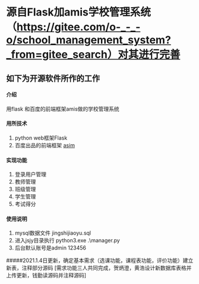 #  源自Flask加amis学校管理系统（https://gitee.com/o-_-_-o/school_management_system?_from=gitee_search）对其进行完善
##  如下为开源软件所作的工作
#### 介绍
用flask 和百度的前端框架amis做的学校管理系统

#### 用所技术

1.  python web框架Flask
2.  百度出品的前端框架 [asim](https://baidu.gitee.io/amis/docs/index)

#### 实现功能

1.  登录用户管理
2.  教师管理
3.  班级管理
4.  学生管理
5.  考试得分

#### 使用说明

1.  mysql数据文件 jingshijiaoyu.sql
2.  进入jsjy目录执行 python3.exe .\manager.py
3.  后台默认账号是admin 123456

#####2021.1.4日更新，确定基本需求（选课功能，课程表功能，评价功能）建立新表，注释部分源码 [需求功能三人共同完成，贺炳澄，黄浩设计新数据库表格并上传更新，钱勤读源码并注释源码]
